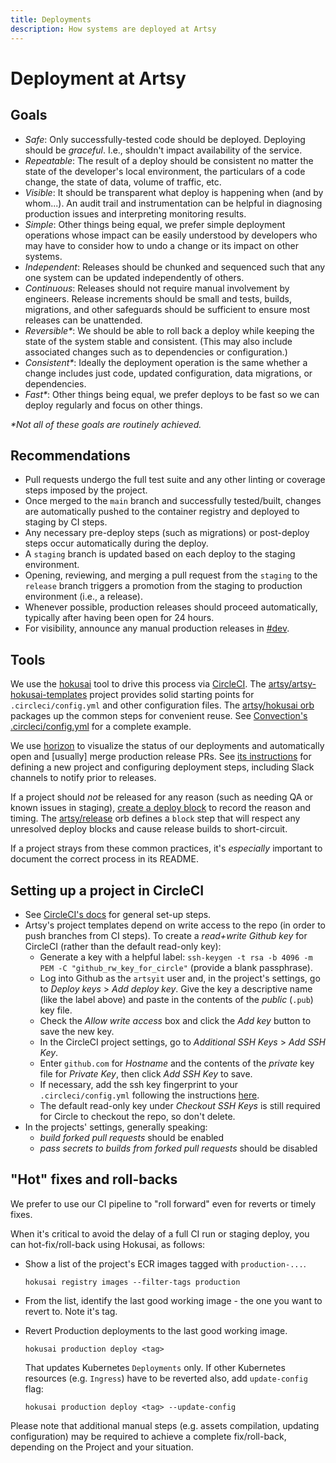 ```yaml
---
title: Deployments
description: How systems are deployed at Artsy
---
```


# Deployment at Artsy

## Goals

- _Safe_: Only successfully-tested code should be deployed. Deploying should be _graceful_. I.e., shouldn't impact
  availability of the service.
- _Repeatable_: The result of a deploy should be consistent no matter the state of the developer's local
  environment, the particulars of a code change, the state of data, volume of traffic, etc.
- _Visible_: It should be transparent what deploy is happening when (and by whom...). An audit trail and
  instrumentation can be helpful in diagnosing production issues and interpreting monitoring results.
- _Simple_: Other things being equal, we prefer simple deployment operations whose impact can be easily understood
  by developers who may have to consider how to undo a change or its impact on other systems.
- _Independent_: Releases should be chunked and sequenced such that any one system can be updated independently of
  others.
- _Continuous_: Releases should not require manual involvement by engineers. Release increments should be small and
  tests, builds, migrations, and other safeguards should be sufficient to ensure most releases can be unattended.
- _Reversible\*_: We should be able to roll back a deploy while keeping the state of the system stable and
  consistent. (This may also include associated changes such as to dependencies or configuration.)
- _Consistent\*_: Ideally the deployment operation is the same whether a change includes just code, updated
  configuration, data migrations, or dependencies.
- _Fast\*_: Other things being equal, we prefer deploys to be fast so we can deploy regularly and focus on other
  things.

_\*Not all of these goals are routinely achieved._

## Recommendations

- Pull requests undergo the full test suite and any other linting or coverage steps imposed by the project.
- Once merged to the `main` branch and successfully tested/built, changes are automatically pushed to the container
  registry and deployed to staging by CI steps.
- Any necessary pre-deploy steps (such as migrations) or post-deploy steps occur automatically during the deploy.
- A `staging` branch is updated based on each deploy to the staging environment.
- Opening, reviewing, and merging a pull request from the `staging` to the `release` branch triggers a promotion
  from the staging to production environment (i.e., a release).
- Whenever possible, production releases should proceed automatically, typically after having been open for 24
  hours.
- For visibility, announce any manual production releases in [#dev](https://artsy.slack.com/messages/dev).

## Tools

We use the [hokusai](hokusai.md) tool to drive this process via
[CircleCI](https://app.circleci.com/projects/project-dashboard/github/artsy). The
[artsy/artsy-hokusai-templates](https://github.com/artsy/artsy-hokusai-templates) project provides solid starting
points for `.circleci/config.yml` and other configuration files. The
[artsy/hokusai orb](https://github.com/artsy/orbs/tree/master/src/hokusai) packages up the common steps for
convenient reuse. See
[Convection's .circleci/config.yml](https://github.com/artsy/convection/blob/master/.circleci/config.yml) for a
complete example.

We use [horizon](https://github.com/artsy/horizon/) to visualize the status of our deployments and automatically
open and [usually] merge production release PRs. See
[its instructions](https://github.com/artsy/horizon#adding-a-new-project) for defining a new project and
configuring deployment steps, including Slack channels to notify prior to releases.

If a project should _not_ be released for any reason (such as needing QA or known issues in staging),
[create a deploy block](https://github.com/artsy/horizon#adding-a-deploy-block) to record the reason and timing.
The [artsy/release](https://github.com/artsy/orbs/blob/master/src/release/release.yml) orb defines a `block` step
that will respect any unresolved deploy blocks and cause release builds to short-circuit.

If a project strays from these common practices, it's _especially_ important to document the correct process in its
README.

## Setting up a project in CircleCI

- See [CircleCI's docs](https://circleci.com/docs/2.0/getting-started/#section=getting-started) for general set-up
  steps.
- Artsy's project templates depend on write access to the repo (in order to push branches from CI steps). To create
  a _read+write Github key_ for CircleCI (rather than the default read-only key):
  - Generate a key with a helpful label: `ssh-keygen -t rsa -b 4096 -m PEM -C "github_rw_key_for_circle"` (provide
    a blank passphrase).
  - Log into Github as the `artsyit` user and, in the project's settings, go to _Deploy keys_ > _Add deploy key_.
    Give the key a descriptive name (like the label above) and paste in the contents of the _public_ (`.pub`) key
    file.
  - Check the _Allow write access_ box and click the _Add key_ button to save the new key.
  - In the CircleCI project settings, go to _Additional SSH Keys_ > _Add SSH Key_.
  - Enter `github.com` for _Hostname_ and the contents of the _private_ key file for _Private Key_, then click _Add
    SSH Key_ to save.
  - If necessary, add the ssh key fingerprint to your `.circleci/config.yml` following the instructions
    [here](https://circleci.com/docs/2.0/configuration-reference/#add_ssh_keys).
  - The default read-only key under _Checkout SSH Keys_ is still required for Circle to checkout the repo, so don't
    delete.
- In the projects' settings, generally speaking:
  - _build forked pull requests_ should be enabled
  - _pass secrets to builds from forked pull requests_ should be disabled

## "Hot" fixes and roll-backs

We prefer to use our CI pipeline to "roll forward" even for reverts or timely fixes.

When it's critical to avoid the delay of a full CI run or staging deploy, you can hot-fix/roll-back using Hokusai, as follows:

- Show a list of the project's ECR images tagged with `production-...`.
  ```
  hokusai registry images --filter-tags production
  ```

- From the list, identify the last good working image - the one you want to revert to. Note it's tag.

- Revert Production deployments to the last good working image.
  ```
  hokusai production deploy <tag>
  ```

  That updates Kubernetes `Deployments` only. If other Kubernetes resources (e.g. `Ingress`) have to be reverted also, add `update-config` flag:
  ```
  hokusai production deploy <tag> --update-config
  ```

Please note that additional manual steps (e.g. assets compilation, updating configuration) may be required to achieve a complete fix/roll-back, depending on the Project and your situation.
